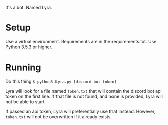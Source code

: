 It's a bot. Named Lyra.

# Setup
Use a virtual environment. Requirements are in the requirements.txt. Use Python 3.5.3 or higher.

# Running
Do this thing
```$ python3 Lyra.py [discord bot token]```

Lyra will look for a file named `token.txt` that will contain the discord bot api token on the first line. If that file is not found, and none is provided, Lyra will not be able to start.

If passed an api token, Lyra will preferentially use that instead. However, `token.txt` will not be overwritten if it already exists.
